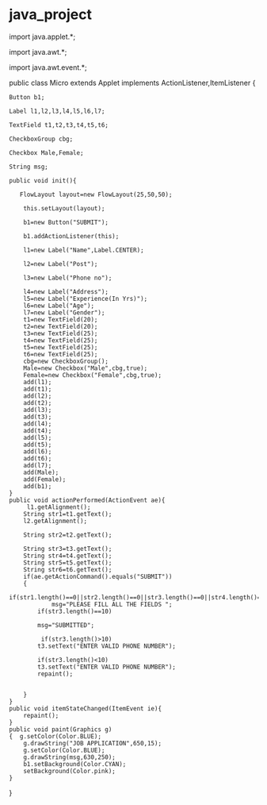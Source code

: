 # java_project
import java.applet.*;

import java.awt.*;

import java.awt.event.*;

public class Micro extends Applet implements ActionListener,ItemListener {

    Button b1;
    
    Label l1,l2,l3,l4,l5,l6,l7;
    
    TextField t1,t2,t3,t4,t5,t6;
    
    CheckboxGroup cbg;
    
    Checkbox Male,Female;
    
    String msg;
    
    public void init(){
    
       FlowLayout layout=new FlowLayout(25,50,50);
       
        this.setLayout(layout);
        
        b1=new Button("SUBMIT");
        
        b1.addActionListener(this);
        
        l1=new Label("Name",Label.CENTER);
        
        l2=new Label("Post");
        
        l3=new Label("Phone no");
        
        l4=new Label("Address");
        l5=new Label("Experience(In Yrs)");
        l6=new Label("Age");
        l7=new Label("Gender");
        t1=new TextField(20);
        t2=new TextField(20);
        t3=new TextField(25);
        t4=new TextField(25);
        t5=new TextField(25);
        t6=new TextField(25);
        cbg=new CheckboxGroup();
        Male=new Checkbox("Male",cbg,true);
        Female=new Checkbox("Female",cbg,true);
        add(l1);
        add(t1);
        add(l2);
        add(t2);
        add(l3);
        add(t3);
        add(l4);
        add(t4);
        add(l5);
        add(t5);
        add(l6);
        add(t6);
        add(l7);
        add(Male);
        add(Female);
        add(b1);
    }
    public void actionPerformed(ActionEvent ae){
         l1.getAlignment();
        String str1=t1.getText();
        l2.getAlignment();
     
        String str2=t2.getText();
    
        String str3=t3.getText();
        String str4=t4.getText();
        String str5=t5.getText();
        String str6=t6.getText();
        if(ae.getActionCommand().equals("SUBMIT"))
        { 
            if(str1.length()==0||str2.length()==0||str3.length()==0||str4.length()==0||str5.length()==0||str6.length()==0)
                msg="PLEASE FILL ALL THE FIELDS ";
            if(str3.length()==10)
            
            msg="SUBMITTED";
         
             if(str3.length()>10)
            t3.setText("ENTER VALID PHONE NUMBER");
             
            if(str3.length()<10)
            t3.setText("ENTER VALID PHONE NUMBER"); 
            repaint();
            
            
        }
    }
    public void itemStateChanged(ItemEvent ie){
        repaint();
    }
    public void paint(Graphics g)
    {  g.setColor(Color.BLUE);
        g.drawString("JOB APPLICATION",650,15);
        g.setColor(Color.BLUE);
        g.drawString(msg,630,250);
        b1.setBackground(Color.CYAN);
        setBackground(Color.pink);
    }
}
